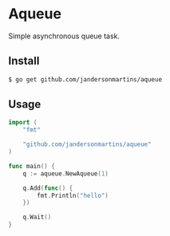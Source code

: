 # Aqueue

Simple asynchronous queue task.

## Install

```sh
$ go get github.com/jandersonmartins/aqueue
```

## Usage

```go
import (
	"fmt"

	"github.com/jandersonmartins/aqueue"
)

func main() {
	q := aqueue.NewAqueue(1)

	q.Add(func() {
		fmt.Println("hello")
	})

	q.Wait()
}
```

